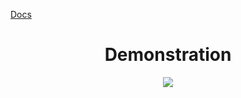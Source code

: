 [Docs](https://synthranger.github.io/SimpleFlare/)
<!--moonwave-hide-before-this-line-->
<div align="center"> 
<h1>Demonstration</h1>
<img src="https://synthranger.github.io/SimpleFlare/Demo.gif"></img>
</div>
